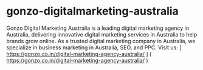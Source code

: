 # gonzo-digitalmarketing-australia
Gonzo Digital Marketing Australia is a leading digital marketing agency in Australia, delivering innovative digital marketing services in Australia to help brands grow online. As a trusted digital marketing company in Australia, we specialize in business marketing in Australia, SEO, and PPC. 
Visit us:
[ https://gonzo.co.in/digital-marketing-agency-australia/ ] ( https://gonzo.co.in/digital-marketing-agency-australia/ ) 
